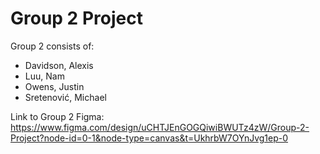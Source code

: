 # Group 2 Project
Group 2 consists of:
- Davidson, Alexis
- Luu, Nam
- Owens, Justin
- Sretenović, Michael

Link to Group 2 Figma:
https://www.figma.com/design/uCHTJEnGOGQiwiBWUTz4zW/Group-2-Project?node-id=0-1&node-type=canvas&t=UkhrbW7OYnJvg1ep-0
